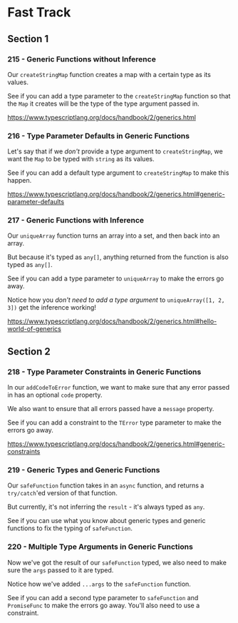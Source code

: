 # Fast Track

## Section 1

### 215 - Generic Functions without Inference

Our `createStringMap` function creates a map with a certain type as its values.

See if you can add a type parameter to the `createStringMap` function so that the `Map` it creates will be the type of the type argument passed in.

https://www.typescriptlang.org/docs/handbook/2/generics.html

### 216 - Type Parameter Defaults in Generic Functions

Let's say that if we _don't_ provide a type argument to `createStringMap`, we want the `Map` to be typed with `string` as its values.

See if you can add a default type argument to `createStringMap` to make this happen.

https://www.typescriptlang.org/docs/handbook/2/generics.html#generic-parameter-defaults

### 217 - Generic Functions with Inference

Our `uniqueArray` function turns an array into a set, and then back into an array.

But because it's typed as `any[]`, anything returned from the function is also typed as `any[]`.

See if you can add a type parameter to `uniqueArray` to make the errors go away.

Notice how you _don't need to add a type argument_ to `uniqueArray([1, 2, 3])` get the inference working!

https://www.typescriptlang.org/docs/handbook/2/generics.html#hello-world-of-generics

## Section 2

### 218 - Type Parameter Constraints in Generic Functions

In our `addCodeToError` function, we want to make sure that any error passed in has an optional `code` property.

We also want to ensure that all errors passed have a `message` property.

See if you can add a constraint to the `TError` type parameter to make the errors go away.

https://www.typescriptlang.org/docs/handbook/2/generics.html#generic-constraints

### 219 - Generic Types and Generic Functions

Our `safeFunction` function takes in an `async` function, and returns a `try/catch`'ed version of that function.

But currently, it's not inferring the `result` - it's always typed as `any`.

See if you can use what you know about generic types and generic functions to fix the typing of `safeFunction`.

### 220 - Multiple Type Arguments in Generic Functions

Now we've got the result of our `safeFunction` typed, we also need to make sure the `args` passed to it are typed.

Notice how we've added `...args` to the `safeFunction` function.

See if you can add a second type parameter to `safeFunction` and `PromiseFunc` to make the errors go away. You'll also need to use a constraint.

